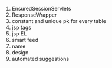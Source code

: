 1. EnsuredSessionServlets
1. ResponseWrapper
1. constant and unique pk for every table
1. jsp tags
1. jsp EL
1. smart feed
1. name
1. design
1. automated suggestions
